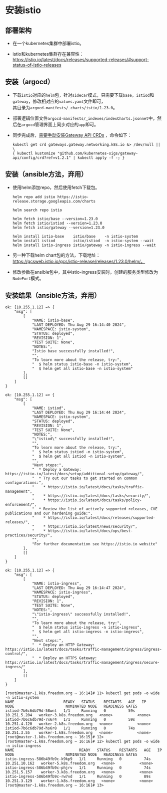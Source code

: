 # 安装istio


## 部署架构
- 在一个kubernetes集群中部署istio。

- istio和kubernetes集群存在兼容性：https://istio.io/latest/docs/releases/supported-releases/#support-status-of-istio-releases


## 安装（argocd）
- 下载`istio`对应的`helm`包，针对`sidecar`模式，只需要下载`base`，`istiod`和`gateway`，修改相对应的`values.yaml`文件即可，   
  其目录为`argocd-manifests/_charts/istio/1.23.0`。

- 部署逻辑位置文件`argocd-manifests/_indexes/indexCharts.jsonnet`中，然后在`argocd`管理界面上同步对应的`app`即可。

- 同步完成后，[需要手动安装Gateway API CRDs](https://istio.io/latest/docs/setup/getting-started/#gateway-api) ，命令如下：
  ```shell
  kubectl get crd gateways.gateway.networking.k8s.io &> /dev/null || \
  { kubectl kustomize "github.com/kubernetes-sigs/gateway-api/config/crd?ref=v1.2.1" | kubectl apply -f -; }
  ```


## 安装（ansible方法，弃用）
- 使用helm添加repo，然后使用fetch下载包。
  ```shell
  helm repo add istio https://istio-release.storage.googleapis.com/charts
  
  helm search repo istio
  
  helm fetch istio/base --version=1.23.0
  helm fetch istio/istiod --version=1.23.0
  helm fetch istio/gateway --version=1.23.0
  
  helm install istio-base    istio/base    -n istio-system
  helm install istiod        istio/istiod  -n istio-system --wait
  helm install istio-ingress istio/gateway -n istio-ingress --wait
  ```

- 另一种下载helm chart包的方法，下载地址：https://gcsweb.istio.io/gcs/istio-release/releases/1.23.0/helm/。

- 修改参数在ansible包中，其中istio-ingress安装时，创建的服务类型修改为`NodePort`模式。



## 安装结果（ansible方法，弃用）
```shell
ok: [10.255.1.12] => {
    "msg": [
        [
            "NAME: istio-base",
            "LAST DEPLOYED: Thu Aug 29 16:14:40 2024",
            "NAMESPACE: istio-system",
            "STATUS: deployed",
            "REVISION: 1",
            "TEST SUITE: None",
            "NOTES:",
            "Istio base successfully installed!",
            "",
            "To learn more about the release, try:",
            "  $ helm status istio-base -n istio-system",
            "  $ helm get all istio-base -n istio-system"
        ],
        []
    ]
}
```

```shell
ok: [10.255.1.12] => {
    "msg": [
        [
            "NAME: istiod",
            "LAST DEPLOYED: Thu Aug 29 16:14:44 2024",
            "NAMESPACE: istio-system",
            "STATUS: deployed",
            "REVISION: 1",
            "TEST SUITE: None",
            "NOTES:",
            "\"istiod\" successfully installed!",
            "",
            "To learn more about the release, try:",
            "  $ helm status istiod -n istio-system",
            "  $ helm get all istiod -n istio-system",
            "",
            "Next steps:",
            "  * Deploy a Gateway: https://istio.io/latest/docs/setup/additional-setup/gateway/",
            "  * Try out our tasks to get started on common configurations:",
            "    * https://istio.io/latest/docs/tasks/traffic-management",
            "    * https://istio.io/latest/docs/tasks/security/",
            "    * https://istio.io/latest/docs/tasks/policy-enforcement/",
            "  * Review the list of actively supported releases, CVE publications and our hardening guide:",
            "    * https://istio.io/latest/docs/releases/supported-releases/",
            "    * https://istio.io/latest/news/security/",
            "    * https://istio.io/latest/docs/ops/best-practices/security/",
            "",
            "For further documentation see https://istio.io website"
        ],
        []
    ]
}
```

```shell
ok: [10.255.1.12] => {
    "msg": [
        [
            "NAME: istio-ingress",
            "LAST DEPLOYED: Thu Aug 29 16:14:47 2024",
            "NAMESPACE: istio-ingress",
            "STATUS: deployed",
            "REVISION: 1",
            "TEST SUITE: None",
            "NOTES:",
            "\"istio-ingress\" successfully installed!",
            "",
            "To learn more about the release, try:",
            "  $ helm status istio-ingress -n istio-ingress",
            "  $ helm get all istio-ingress -n istio-ingress",
            "",
            "Next steps:",
            "  * Deploy an HTTP Gateway: https://istio.io/latest/docs/tasks/traffic-management/ingress/ingress-control/",
            "  * Deploy an HTTPS Gateway: https://istio.io/latest/docs/tasks/traffic-management/ingress/secure-ingress/"
        ],
        []
    ]
}
```

```shell
[root@master-1.k8s.freedom.org ~ 16:14]# 11> kubectl get pods -o wide -n istio-system
NAME                      READY   STATUS    RESTARTS   AGE   IP             NODE                       NOMINATED NODE   READINESS GATES
istiod-7b6c6db79d-58wnl   1/1     Running   0          59s   10.251.5.204   worker-3.k8s.freedom.org   <none>           <none>
istiod-7b6c6db79d-7x6r4   1/1     Running   0          59s   10.251.4.120   worker-2.k8s.freedom.org   <none>           <none>
istiod-7b6c6db79d-hs6r8   1/1     Running   0          74s   10.251.3.55    worker-1.k8s.freedom.org   <none>           <none>
[root@master-1.k8s.freedom.org ~ 16:15]# 12> 
[root@master-1.k8s.freedom.org ~ 16:16]# 12> kubectl get pods -o wide -n istio-ingress
NAME                             READY   STATUS    RESTARTS   AGE   IP              NODE                       NOMINATED NODE   READINESS GATES
istio-ingress-586b49fb9c-k9kp9   1/1     Running   0          74s   10.251.10.162   worker-5.k8s.freedom.org   <none>           <none>
istio-ingress-586b49fb9c-phjrv   1/1     Running   0          74s   10.251.5.157    worker-3.k8s.freedom.org   <none>           <none>
istio-ingress-586b49fb9c-rw7vd   1/1     Running   0          89s   10.251.3.129    worker-1.k8s.freedom.org   <none>           <none>
[root@master-1.k8s.freedom.org ~ 16:16]# 13> 
```
